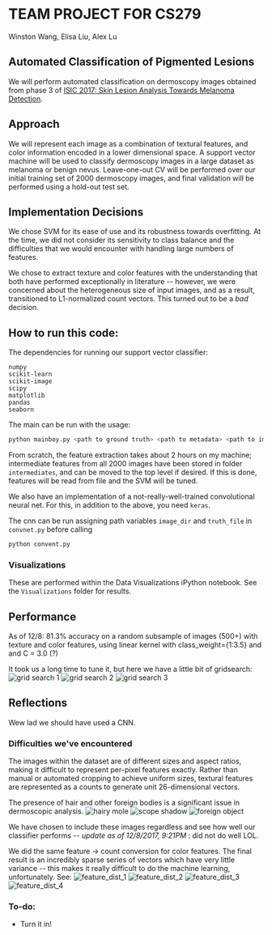 # TEAM PROJECT FOR CS279

Winston Wang, Elisa Liu, Alex Lu 
## Automated Classification of Pigmented Lesions 

We will perform automated classification on dermoscopy images obtained from phase 3 of [ISIC 2017: Skin Lesion Analysis Towards Melanoma Detection](https://challenge.kitware.com/#challenge/583f126bcad3a51cc66c8d9a). 

## Approach

We will represent each image as a combination of textural features, and color information encoded in a lower dimensional space. A support vector machine will be used to classify dermoscopy images in a large dataset as melanoma or benign nevus. Leave-one-out CV will be performed over our initial training set of 2000 dermoscopy images, and final validation will be performed using a hold-out test set. 

## Implementation Decisions 

We chose SVM for its ease of use and its robustness towards overfitting. At the time, we did not consider its sensitivity to class balance and the difficulties that we would encounter with handling large numbers of features. 

We chose to extract texture and color features with the understanding that both have performed exceptionally in literature -- however, we were concerned about the heterogeneous size of input images, and as a result, transitioned to L1-normalized count vectors. This turned out to be a *bad* decision. 

## How to run this code: 
The dependencies for running our support vector classifier: 
```
numpy
scikit-learn
scikit-image
scipy
matplotlib
pandas
seaborn
```

The main can be run with the usage: 
```bash
python mainboy.py <path to ground truth> <path to metadata> <path to image set> 
```

From scratch, the feature extraction takes about 2 hours on my machine; intermediate features from all 2000 images have been stored in folder `intermediates`, and can be moved to the top level if desired. If this is done, features will be read from file and the SVM will be tuned.  

We also have an implementation of a not-really-well-trained convolutional neural net. For this, in addition to the above, you need `keras`. 

The cnn can be run assigning path variables `image_dir` and `truth_file` in `convnet.py` before calling 
```bash
python convent.py
``` 

### Visualizations 

These are performed within the Data Visualizations iPython notebook. See the `Visualizations` folder for results. 

## Performance 
As of 12/8: 81.3% accuracy on a random subsample of images (500+) with texture and color features, using linear kernel with class_weight={1:3.5} and and C = 3.0 (?) 

It took us a long time to tune it, but here we have a little bit of gridsearch: 
![grid search 1](visualizations/expl_acc.png)
![grid search 2](visualizations/expl_sens.png)
![grid search 3](visualizations/expl_spec.png)

## Reflections

Wew lad we should have used a CNN. 

### Difficulties we've encountered
The images within the dataset are of different sizes and aspect ratios, making it difficult to represent per-pixel features exactly. Rather than manual or automated cropping to achieve uniform sizes, textural features are represented as a counts to generate unit 26-dimensional vectors. 

The presence of hair and other foreign bodies is a significant issue in dermoscopic analysis. 
![hairy mole](visualizations/hairy.jpg)
![scope shadow](visualizations/shadow.jpg)
![foreign object](visualizations/foreign.jpg)

We have chosen to include these images regardless and see how well our classifier performs -- *update as of 12/8/2017, 9:21PM* : did not do well LOL. 

We did the same feature -> count conversion for color features. The final result is an incredibly sparse series of vectors which have very little variance -- this makes it really difficult to do the machine learning, unfortunately. See: 
![feature_dist_1](visualizations/color_mel.png)
![feature_dist_2](visualizations/color_ben.png)
![feature_dist_3](visualizations/text_mel.png)
![feature_dist_4](visualizations/text_ben.png)


### To-do: 
* Turn it in! 



